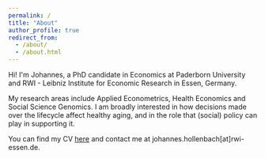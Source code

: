 ```yaml
---
permalink: /
title: "About"
author_profile: true
redirect_from: 
  - /about/
  - /about.html
---
```


Hi! I'm Johannes, a PhD candidate in Economics at Paderborn University and RWI - Leibniz Institute for Economic Research in Essen, Germany.

My research areas include Applied Econometrics, Health Economics and Social Science Genomics. I am broadly interested in how decisions made over the lifecycle affect healthy aging, and in the role that (social) policy can play in supporting it. 
<!-- As part of my work in policy consulting at RWI, I have also written about the digitalization and the economic situation of hospitals.) -->

You can find my CV [here](https://s3joholl.github.io/files/hollenbach_cv.pdf) and contact me at johannes.hollenbach[at]rwi-essen.de.